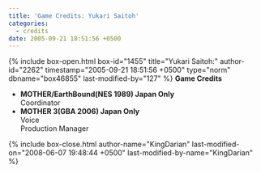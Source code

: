 ```yaml
---
title: 'Game Credits: Yukari Saitoh'
categories:
  - credits
date: 2005-09-21 18:51:56 +0500
---
```

{% include box-open.html box-id="1455" title="Yukari Saitoh:" author-id="2262" timestamp="2005-09-21 18:51:56 +0500" type="norm" dbname="box46855" last-modified-by="127" %}
<b>Game Credits</b>
 <UL>
    <LI><b>MOTHER/EarthBound(NES 1989) Japan Only</b><BR />
    Coordinator</LI>
    <LI><b>MOTHER 3(GBA 2006) Japan Only</b><BR />
    Voice<BR />
    Production Manager</LI>
 </UL>
{% include box-close.html author-name="KingDarian" last-modified-on="2008-06-07 19:48:44 +0500" last-modified-by-name="KingDarian" %}
